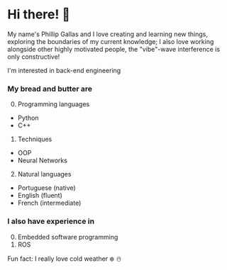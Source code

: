 # Hi there! 👋
My name's Phillip Gallas and I love creating and learning new things, exploring the boundaries of my current knowledge; I also love working alongside other highly motivated people, the "vibe"-wave interference is only constructive!

I'm interested in back-end engineering

### My bread and butter are 
0. Programming languages
* Python
* C++ 

1. Techniques
* OOP
* Neural Networks

2. Natural languages
* Portuguese (native)
* English (fluent)
* French (intermediate)

### I also have experience in
0. Embedded software programming
1. ROS

Fun fact: I really love cold weather ❄️ ☃️
